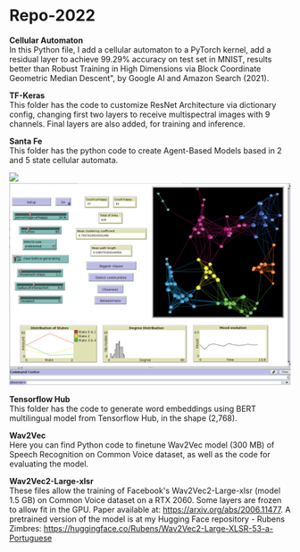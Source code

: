 # Repo-2022  
  
<b>Cellular Automaton</b>  
In this Python file, I add a cellular automaton to a PyTorch kernel, add a residual layer to achieve 99.29% accuracy on test set in MNIST, results better than Robust Training in High Dimensions via Block Coordinate Geometric Median Descent", by Google AI and Amazon Search (2021).
  
<b>TF-Keras</b>  
This folder has the code to customize ResNet Architecture via dictionary config, changing first two layers to receive multispectral images with 9 channels. Final layers are also added, for training and inference.  
  
<b>Santa Fe</b>  
This folder has the python code to create Agent-Based Models based in 2 and 5 state cellular automata.  

<img src=https://github.com/RubensZimbres/Repo-2022/blob/main/png/MBA_github_noise_movie.gif>

<img src=https://github.com/RubensZimbres/Repo-2022/blob/main/SantaFe/NetLogo/NETLOGO_28.png>

<b>Tensorflow Hub</b>  
This folder has the code to generate word embeddings using BERT multilingual model from Tensorflow Hub, in the shape (2,768).  
  
<b>Wav2Vec</b>  
Here you can find Python code to finetune Wav2Vec model (300 MB) of Speech Recognition on Common Voice dataset, as well as the code for evaluating the model. 
  
<b>Wav2Vec2-Large-xlsr</b>  
These files allow the training of Facebook's Wav2Vec2-Large-xlsr (model 1.5 GB) on Common Voice dataset on a RTX 2060. Some layers are frozen to allow fit in the GPU. Paper available at: <a href="url">https://arxiv.org/abs/2006.11477</a>. A pretrained version of the model is at my Hugging Face repository - Rubens Zimbres: 
<a href="url">https://huggingface.co/Rubens/Wav2Vec2-Large-XLSR-53-a-Portuguese</a>  
